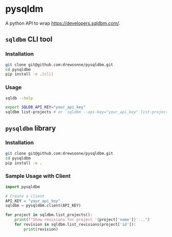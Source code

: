 # pysqldm

A python API to wrap https://developers.sqldbm.com/.

## `sqldbm` CLI tool

### Installation

```bash
git clone git@github.com:drewsonne/pysqldbm.git
cd pysqldbm
pip install -e .[cli]
```

### Usage

```bash
sqldb --help

export SQLDB_API_KEY="your_api_key"
sqldbm list-projects # or `sqldbm --api-key="your_api_key" list-projects`
```

## `pysqldbm` library

### Installation

```bash
git clone git@github.com:drewsonne/pysqldbm.git
cd pysqldbm
pip install -e .
```

### Sample Usage with Client

```python
import pysqldbm

# Create a client
API_KEY = "your_api_key"
sqldbm = pysqldbm.client(API_KEY)

for project in sqldbm.list_projects():
    print(f"Show revisions for project '{project['name']}'...")
    for revision in sqldbm.list_revisions(project['id']):
        print(revision)
```

